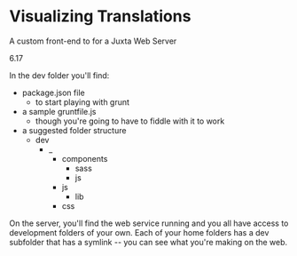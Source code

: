 Visualizing Translations
========================

A custom front-end to for a Juxta Web Server

6.17

In the dev folder you'll find:

- package.json file     
    + to start playing with grunt 
- a sample gruntfile.js     
    + though you're going to have to fiddle with it to work
- a suggested folder structure     
    + dev 
        * _
            - components
                + sass
                + js
            - js
                + lib
            - css
            
On the server, you'll find the web service running and you all have access to development folders of
your own. Each of your home folders has a dev subfolder that has a symlink -- you can see what you're making on the web.

